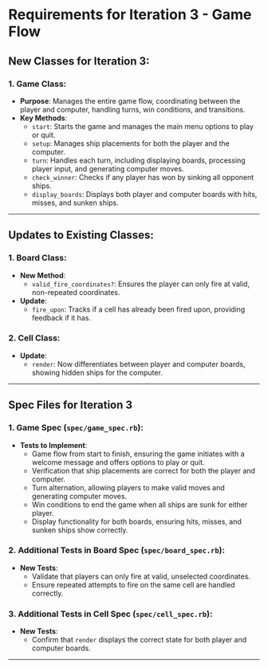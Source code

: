 # Requirements for Iteration 3 - Game Flow

## New Classes for Iteration 3:

### 1. **Game Class**:
- **Purpose**: Manages the entire game flow, coordinating between the player and computer, handling turns, win conditions, and transitions.
- **Key Methods**:
  - `start`: Starts the game and manages the main menu options to play or quit.
  - `setup`: Manages ship placements for both the player and the computer.
  - `turn`: Handles each turn, including displaying boards, processing player input, and generating computer moves.
  - `check_winner`: Checks if any player has won by sinking all opponent ships.
  - `display_boards`: Displays both player and computer boards with hits, misses, and sunken ships.

---

## Updates to Existing Classes:

### 1. **Board Class**:
   - **New Method**:
     - `valid_fire_coordinates?`: Ensures the player can only fire at valid, non-repeated coordinates.
   - **Update**:
     - `fire_upon`: Tracks if a cell has already been fired upon, providing feedback if it has.

### 2. **Cell Class**:
   - **Update**:
     - `render`: Now differentiates between player and computer boards, showing hidden ships for the computer.

---

## Spec Files for Iteration 3

### 1. **Game Spec** (`spec/game_spec.rb`):
- **Tests to Implement**:
  - Game flow from start to finish, ensuring the game initiates with a welcome message and offers options to play or quit.
  - Verification that ship placements are correct for both the player and computer.
  - Turn alternation, allowing players to make valid moves and generating computer moves.
  - Win conditions to end the game when all ships are sunk for either player.
  - Display functionality for both boards, ensuring hits, misses, and sunken ships show correctly.

### 2. **Additional Tests in Board Spec** (`spec/board_spec.rb`):
- **New Tests**:
  - Validate that players can only fire at valid, unselected coordinates.
  - Ensure repeated attempts to fire on the same cell are handled correctly.

### 3. **Additional Tests in Cell Spec** (`spec/cell_spec.rb`):
- **New Tests**:
  - Confirm that `render` displays the correct state for both player and computer boards.

---
